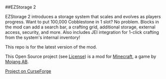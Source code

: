 ##EZStorage 2

EZStorage 2 introduces a storage system that scales and evolves as players progress. Want to put 100,000 Cobblestone in 1 slot? No problem. Blocks in the mod can add a search bar, a crafting grid, additional storage, external access, security, and more. Also includes JEI integration for 1-click crafting from the system's internal inventory!

This repo is for the latest version of the mod.

This Open Source project (see [License](https://github.com/zerofall/EZStorage2/blob/master/LICENSE)) is a mod for [Minecraft](http://www.minecraft.net/), a game by [Mojang AB](http://mojang.com/).

[Project on CurseForge](http://minecraft.curseforge.com/projects/ezstorage-2)

